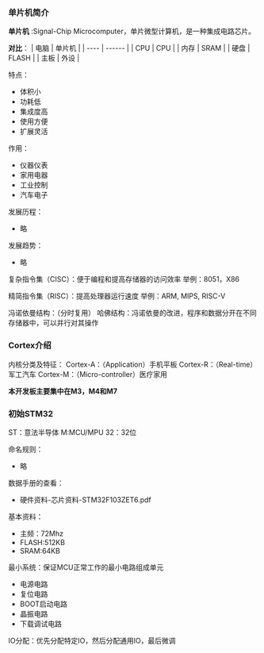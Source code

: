 ### 单片机简介

**单片机** :Signal-Chip Microcomputer，单片微型计算机，是一种集成电路芯片。

**对比**：
| 电脑 | 单片机 |
| ---- | ------ |
| CPU  | CPU    |
| 内存 | SRAM   |
| 硬盘 | FLASH  |
| 主板 | 外设   |

特点：
- 体积小
- 功耗低
- 集成度高
- 使用方便
- 扩展灵活

作用：
- 仪器仪表
- 家用电器
- 工业控制
- 汽车电子

发展历程：
- 略

发展趋势：
- 略

复杂指令集（CISC）：便于编程和提高存储器的访问效率
举例：8051，X86

精简指令集（RISC）：提高处理器运行速度
举例：ARM, MIPS, RISC-V

冯诺依曼结构：（分时复用）
哈佛结构：冯诺依曼的改进，程序和数据分开在不同存储器中，可以并行对其操作



### Cortex介绍

内核分类及特征：
Cortex-A：（Application）手机平板
Cortex-R：（Real-time）军工汽车
Cortex-M：（Micro-controller）医疗家用

**本开发板主要集中在M3，M4和M7**


### 初始STM32

ST：意法半导体
M:MCU/MPU
32：32位

命名规则：
- 略

数据手册的查看：
- 硬件资料-芯片资料-STM32F103ZET6.pdf

基本资料：
- 主频：72Mhz
- FLASH:512KB
- SRAM:64KB

最小系统：保证MCU正常工作的最小电路组成单元
- 电源电路
- 复位电路
- BOOT启动电路
- 晶振电路
- 下载调试电路

IO分配：优先分配特定IO，然后分配通用IO，最后微调